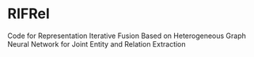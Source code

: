 # RIFRel
Code for Representation Iterative Fusion Based on Heterogeneous Graph Neural Network for Joint Entity and Relation Extraction
